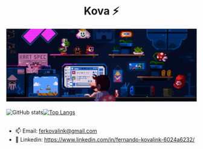 <h1 align = "center">  Kova ⚡  </h1>

![Banner git](https://github.com/FerKovalink/FerKovalink/blob/main/banner-git.gif?raw=true)
<br>
<br>
![GitHub stats](https://github-readme-stats.vercel.app/api?username=FerKovalink&show_icons=true&theme=synthwave)[![Top Langs](https://github-readme-stats.vercel.app/api/top-langs/?username=FerKovalink&layout=compact)](https://github.com/anuraghazra/github-readme-stats)
<br>
<br>
- 📫 Email: ferkovalink@gmail.com
- 💬 Linkedin: https://www.linkedin.com/in/fernando-kovalink-6024a6232/


<!--
**FerKovalink/FerKovalink** is a ✨ _special_ ✨ repository because its `README.md` (this file) appears on your GitHub profile.

Here are some ideas to get you started:

- 🔭 I’m currently working on ...
- 🌱 I’m currently learning ...
- 👯 I’m looking to collaborate on ...
- 🤔 I’m looking for help with ...
- 💬 Ask me about ...
- 📫 How to reach me: ...
- 😄 Pronouns: ...
- ⚡ Fun fact: ...
- 👋
-->
